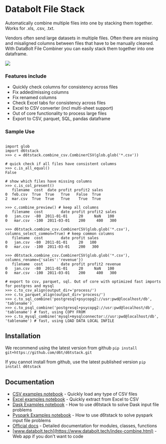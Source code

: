 # Databolt File Stack

Automatically combine multiple files into one by stacking them together. Works for .xls, .csv, .txt.

Vendors often send large datasets in multiple files. Often there are missing and misaligned columns between files that have to be manually cleaned. With DataBolt File Combiner you can easily stack them together into one dataframe.

![](https://www.databolt.tech/images/combiner-landing-git.png)

### Features include

* Quickly check columns for consistency across files
* Fix added/missing columns
* Fix renamed columns
* Check Excel tabs for consistency across files
* Excel to CSV converter (incl multi-sheet support)
* Out of core functionality to process large files
* Export to CSV, parquet, SQL, pandas dataframe

### Sample Use

```

import glob
import d6tstack
>>> c = d6tstack.combine_csv.CombinerCSV(glob.glob('*.csv'))

# quick check if all files have consistent columns
>>> c.is_all_equal()
False

# show which files have missing columns
>>> c.is_col_present()
   filename  cost  date profit profit2 sales
0  feb.csv  True  True   True   False  True
2  mar.csv  True  True   True    True  True

>>> c.combine_preview() # keep all columns
   filename  cost        date profit profit2 sales
0   jan.csv  -80  2011-01-01     20     NaN   100
0   mar.csv  -100  2011-03-01    200     400   300

>>> d6tstack.combine_csv.CombinerCSV(glob.glob('*.csv'), columns_select_common=True) # keep common columns
   filename  cost        date profit sales
0   jan.csv  -80  2011-01-01     20   100
0   mar.csv  -100  2011-03-01    200   300

>>> d6tstack.combine_csv.CombinerCSV(glob.glob('*.csv'), columns_rename={'sales':'revenue'})
   filename  cost        date profit profit2 revenue
0   jan.csv  -80  2011-01-01     20     NaN   100
0   mar.csv  -100  2011-03-01    200     400   300

# export to csv, parquet, sql. Out of core with optimized fast imports for postgres and mysql
>>> c.to_csv_align(output_dir='process/')
>>> c.to_parquet_align(output_dir='process/')
>>> c.to_sql_combine('postgresql+psycopg2://usr:pwd@localhost/db', 'tablename')
>>> c.to_psql_combine('postgresql+psycopg2://usr:pwd@localhost/db', 'tablename') # fast, using COPY FROM
>>> c.to_mysql_combine('mysql+mysqlconnector://usr:pwd@localhost/db', 'tablename') # fast, using LOAD DATA LOCAL INFILE

```


## Installation

We recommend using the latest version from github `pip install git+https://github.com/d6t/d6tstack.git`

If you cannot install from github, use the latest published version `pip install d6tstack`


## Documentation

*  [CSV examples notebook](https://github.com/d6t/d6tstack/blob/master/examples-csv.ipynb) - Quickly load any type of CSV files
*  [Excel examples notebook](https://github.com/d6t/d6tstack/blob/master/examples-excel.ipynb) - Quickly extract from Excel to CSV 
*  [Dask Examples notebook](https://github.com/d6t/d6tstack/blob/master/examples-dask.ipynb) - How to use d6tstack to solve Dask input file problems
*  [Pyspark Examples notebook](https://github.com/d6t/d6tstack/blob/master/examples-pyspark.ipynb) - How to use d6tstack to solve pyspark input file problems
*  [Official docs](http://d6tstack.readthedocs.io/en/latest/py-modindex.html) - Detailed documentation for modules, classes, functions
*  [www.databolt.tech](https://www.databolt.tech/index-combine.html) - Web app if you don't want to code

